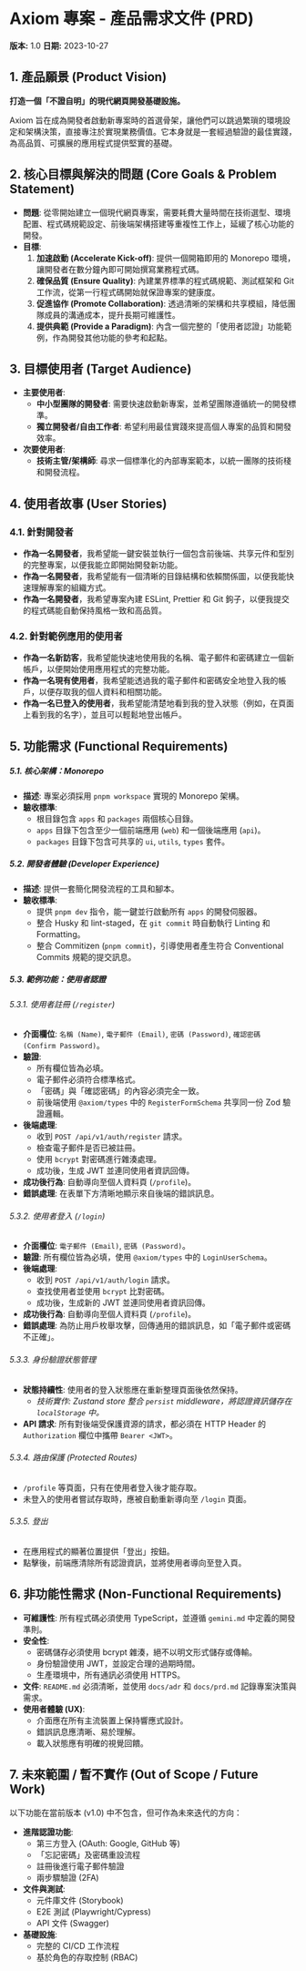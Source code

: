 # Axiom 專案 - 產品需求文件 (PRD)

**版本:** 1.0
**日期:** 2023-10-27

## 1. 產品願景 (Product Vision)

**打造一個「不證自明」的現代網頁開發基礎設施。**

Axiom 旨在成為開發者啟動新專案時的首選骨架，讓他們可以跳過繁瑣的環境設定和架構決策，直接專注於實現業務價值。它本身就是一套經過驗證的最佳實踐，為高品質、可擴展的應用程式提供堅實的基礎。

## 2. 核心目標與解決的問題 (Core Goals & Problem Statement)

- **問題**: 從零開始建立一個現代網頁專案，需要耗費大量時間在技術選型、環境配置、程式碼規範設定、前後端架構搭建等重複性工作上，延緩了核心功能的開發。
- **目標**:
  1.  **加速啟動 (Accelerate Kick-off)**: 提供一個開箱即用的 Monorepo 環境，讓開發者在數分鐘內即可開始撰寫業務程式碼。
  2.  **確保品質 (Ensure Quality)**: 內建業界標準的程式碼規範、測試框架和 Git 工作流，從第一行程式碼開始就保證專案的健康度。
  3.  **促進協作 (Promote Collaboration)**: 透過清晰的架構和共享模組，降低團隊成員的溝通成本，提升長期可維護性。
  4.  **提供典範 (Provide a Paradigm)**: 內含一個完整的「使用者認證」功能範例，作為開發其他功能的參考和起點。

## 3. 目標使用者 (Target Audience)

- **主要使用者**:
  - **中小型團隊的開發者**: 需要快速啟動新專案，並希望團隊遵循統一的開發標準。
  - **獨立開發者/自由工作者**: 希望利用最佳實踐來提高個人專案的品質和開發效率。
- **次要使用者**:
  - **技術主管/架構師**: 尋求一個標準化的內部專案範本，以統一團隊的技術棧和開發流程。

## 4. 使用者故事 (User Stories)

### 4.1. 針對開發者

- **作為一名開發者**，我希望能一鍵安裝並執行一個包含前後端、共享元件和型別的完整專案，以便我能立即開始開發新功能。
- **作為一名開發者**，我希望能有一個清晰的目錄結構和依賴關係圖，以便我能快速理解專案的組織方式。
- **作為一名開發者**，我希望專案內建 ESLint, Prettier 和 Git 鉤子，以便我提交的程式碼能自動保持風格一致和高品質。

### 4.2. 針對範例應用的使用者

- **作為一名新訪客**，我希望能快速地使用我的名稱、電子郵件和密碼建立一個新帳戶，以便開始使用應用程式的完整功能。
- **作為一名現有使用者**，我希望能透過我的電子郵件和密碼安全地登入我的帳戶，以便存取我的個人資料和相關功能。
- **作為一名已登入的使用者**，我希望能清楚地看到我的登入狀態（例如，在頁面上看到我的名字），並且可以輕鬆地登出帳戶。

## 5. 功能需求 (Functional Requirements)

##### 5.1. 核心架構：Monorepo

- **描述**: 專案必須採用 `pnpm workspace` 實現的 Monorepo 架構。
- **驗收標準**:
  - 根目錄包含 `apps` 和 `packages` 兩個核心目錄。
  - `apps` 目錄下包含至少一個前端應用 (`web`) 和一個後端應用 (`api`)。
  - `packages` 目錄下包含可共享的 `ui`, `utils`, `types` 套件。

##### 5.2. 開發者體驗 (Developer Experience)

- **描述**: 提供一套簡化開發流程的工具和腳本。
- **驗收標準**:
  - 提供 `pnpm dev` 指令，能一鍵並行啟動所有 `apps` 的開發伺服器。
  - 整合 Husky 和 lint-staged，在 `git commit` 時自動執行 Linting 和 Formatting。
  - 整合 Commitizen (`pnpm commit`)，引導使用者產生符合 Conventional Commits 規範的提交訊息。

##### 5.3. 範例功能：使用者認證

###### 5.3.1. 使用者註冊 (`/register`)

- **介面欄位**: `名稱 (Name)`, `電子郵件 (Email)`, `密碼 (Password)`, `確認密碼 (Confirm Password)`。
- **驗證**:
  - 所有欄位皆為必填。
  - 電子郵件必須符合標準格式。
  - 「密碼」與「確認密碼」的內容必須完全一致。
  - 前後端使用 `@axiom/types` 中的 `RegisterFormSchema` 共享同一份 Zod 驗證邏輯。
- **後端處理**:
  - 收到 `POST /api/v1/auth/register` 請求。
  - 檢查電子郵件是否已被註冊。
  - 使用 `bcrypt` 對密碼進行雜湊處理。
  - 成功後，生成 JWT 並連同使用者資訊回傳。
- **成功後行為**: 自動導向至個人資料頁 (`/profile`)。
- **錯誤處理**: 在表單下方清晰地顯示來自後端的錯誤訊息。

###### 5.3.2. 使用者登入 (`/login`)

- **介面欄位**: `電子郵件 (Email)`, `密碼 (Password)`。
- **驗證**: 所有欄位皆為必填，使用 `@axiom/types` 中的 `LoginUserSchema`。
- **後端處理**:
  - 收到 `POST /api/v1/auth/login` 請求。
  - 查找使用者並使用 `bcrypt` 比對密碼。
  - 成功後，生成新的 JWT 並連同使用者資訊回傳。
- **成功後行為**: 自動導向至個人資料頁 (`/profile`)。
- **錯誤處理**: 為防止用戶枚舉攻擊，回傳通用的錯誤訊息，如「電子郵件或密碼不正確」。

###### 5.3.3. 身份驗證狀態管理

- **狀態持續性**: 使用者的登入狀態應在重新整理頁面後依然保持。
  - _技術實作: Zustand store 整合 `persist` middleware，將認證資訊儲存在 `localStorage` 中。_
- **API 請求**: 所有對後端受保護資源的請求，都必須在 HTTP Header 的 `Authorization` 欄位中攜帶 `Bearer <JWT>`。

###### 5.3.4. 路由保護 (Protected Routes)

- `/profile` 等頁面，只有在使用者登入後才能存取。
- 未登入的使用者嘗試存取時，應被自動重新導向至 `/login` 頁面。

###### 5.3.5. 登出

- 在應用程式的顯著位置提供「登出」按鈕。
- 點擊後，前端應清除所有認證資訊，並將使用者導向至登入頁。

## 6. 非功能性需求 (Non-Functional Requirements)

- **可維護性**: 所有程式碼必須使用 TypeScript，並遵循 `gemini.md` 中定義的開發準則。
- **安全性**:
  - 密碼儲存必須使用 bcrypt 雜湊，絕不以明文形式儲存或傳輸。
  - 身份驗證使用 JWT，並設定合理的過期時間。
  - 生產環境中，所有通訊必須使用 HTTPS。
- **文件**: `README.md` 必須清晰，並使用 `docs/adr` 和 `docs/prd.md` 記錄專案決策與需求。
- **使用者體驗 (UX)**:
  - 介面應在所有主流裝置上保持響應式設計。
  - 錯誤訊息應清晰、易於理解。
  - 載入狀態應有明確的視覺回饋。

## 7. 未來範圍 / 暫不實作 (Out of Scope / Future Work)

以下功能在當前版本 (v1.0) 中不包含，但可作為未來迭代的方向：

- **進階認證功能**:
  - 第三方登入 (OAuth: Google, GitHub 等)
  - 「忘記密碼」及密碼重設流程
  - 註冊後進行電子郵件驗證
  - 兩步驟驗證 (2FA)
- **文件與測試**:
  - 元件庫文件 (Storybook)
  - E2E 測試 (Playwright/Cypress)
  - API 文件 (Swagger)
- **基礎設施**:
  - 完整的 CI/CD 工作流程
  - 基於角色的存取控制 (RBAC)
